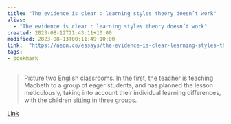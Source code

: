 ```yaml
---
title: "The evidence is clear : learning styles theory doesn’t work"
alias:
  - "The evidence is clear : learning styles theory doesn’t work"
created: 2023-08-12T21:43:11+10:00
modified: 2023-08-13T00:11:49+10:00
link:  "https://aeon.co/essays/the-evidence-is-clear-learning-styles-theory-doesnt-work"
tags:
- bookmark
---
```


> Picture two English classrooms. In the first, the teacher is teaching Macbeth to a group of eager students, and has planned the lesson meticulously, taking into account their individual learning differences, with the children sitting in three groups.

[Link](https://aeon.co/essays/the-evidence-is-clear-learning-styles-theory-doesnt-work)

